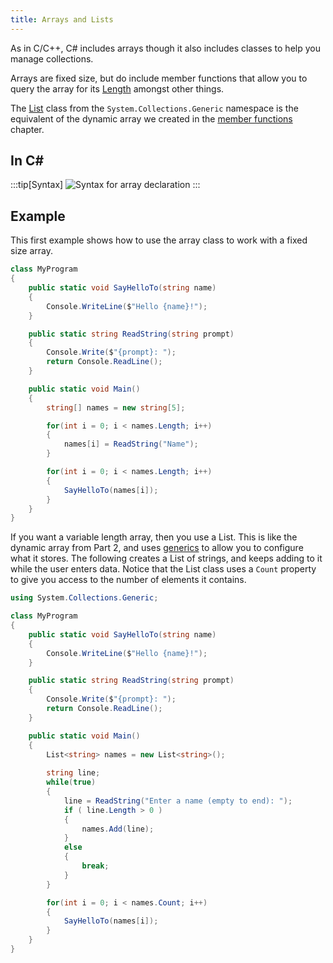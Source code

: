 ```yaml
---
title: Arrays and Lists
---
```


As in C/C++, C# includes arrays though it also includes classes to help you manage collections.

Arrays are fixed size, but do include member functions that allow you to query the array for its [Length](https://learn.microsoft.com/en-us/dotnet/api/system.array.length?view=net-8.0) amongst other things.

The [List<T>](https://learn.microsoft.com/en-us/dotnet/api/system.collections.generic.list-1?view=net-8.0) class from the `System.Collections.Generic` namespace is the equivalent of the dynamic array we created in the [member functions](/book/part-2-organised-code/7-member-functions/2a-advanced-tour/2-dynamic-array) chapter.

## In C#

:::tip[Syntax]
![Syntax for array declaration](./images/array-decl.png)
:::

## Example

This first example shows how to use the array class to work with a fixed size array.

```cs
class MyProgram
{
    public static void SayHelloTo(string name)
    {
        Console.WriteLine($"Hello {name}!");
    }

    public static string ReadString(string prompt)
    {
        Console.Write($"{prompt}: ");
        return Console.ReadLine();
    }

    public static void Main()
    {
        string[] names = new string[5];

        for(int i = 0; i < names.Length; i++)
        {
            names[i] = ReadString("Name");
        }

        for(int i = 0; i < names.Length; i++)
        {
            SayHelloTo(names[i]);
        }
    }
}
```

If you want a variable length array, then you use a List. This is like the dynamic array from Part 2, and uses [generics](/book/part-2-organised-code/6-deep-dive-memory/2-trailside/07-generics) to allow you to configure what it stores. The following creates a List of strings, and keeps adding to it while the user enters data. Notice that the List class uses a `Count` property to give you access to the number of elements it contains.

```cs
using System.Collections.Generic;

class MyProgram
{
    public static void SayHelloTo(string name)
    {
        Console.WriteLine($"Hello {name}!");
    }

    public static string ReadString(string prompt)
    {
        Console.Write($"{prompt}: ");
        return Console.ReadLine();
    }

    public static void Main()
    {
        List<string> names = new List<string>();
        
        string line;
        while(true)
        {
            line = ReadString("Enter a name (empty to end): ");
            if ( line.Length > 0 )
            {
                names.Add(line);
            }
            else
            {
                break;
            }
        }

        for(int i = 0; i < names.Count; i++)
        {
            SayHelloTo(names[i]);
        }
    }
}
```
